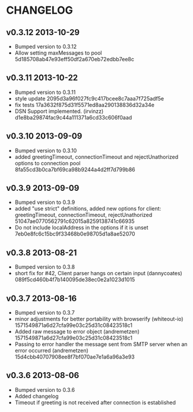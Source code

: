 # CHANGELOG

## v0.3.12 2013-10-29

  * Bumped version to 0.3.12
  * Allow setting maxMessages to pool 5d185708ab47e93eff50df2a670eb72edbb7ee8c

## v0.3.11 2013-10-22

  * Bumped version to 0.3.11
  * style update 2095d3a96f027fc9c417bcee8c7aaa7f725adf5e
  * fix tests 17a3632f875d31f5571ed8aa290138836d32a34e
  * DSN Support implemented. (irvinzz) d1e8ba29874fac9c44a111371a6cd33c606f0aad

## v0.3.10 2013-09-09

  * Bumped version to 0.3.10
  * added greetingTimeout, connectionTimeout and rejectUnathorized options to connection pool 8fa55cd3b0ca7bf69ca98b9244a4d2ff7d799b86

## v0.3.9 2013-09-09

  * Bumped version to 0.3.9
  * added "use strict" definitions, added new options for client: greetingTimeout, connectionTimeout, rejectUnathorized 51047ae0770562791c62015a8259138741c66935
  * Do not include localAddress in the options if it is unset 7eb0e8fc6c15bc9f33468b0e98705d1a8ae52070

## v0.3.8 2013-08-21

  * Bumped version to 0.3.8
  * short fix for #42, Client parser hangs on certain input (dannycoates) 089f5cd460b4f7b140095de38ec0e2a1023d1015

## v0.3.7 2013-08-16

  * Bumped version to 0.3.7
  * minor adjustments for better portability with browserify (whiteout-io) 1571549871a6d27cfa99e03c25d31c08423518c1
  * Added raw message to error object (andremetzen) 1571549871a6d27cfa99e03c25d31c08423518c1
  * Passing to error handler the message sent from SMTP server when an error occurred (andremetzen) 15d4cbb40707908ee8f7bf070ae7e1a6a96a3e93

## v0.3.6 2013-08-06

  * Bumped version to 0.3.6
  * Added changelog
  * Timeout if greeting is not received after connection is established